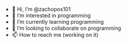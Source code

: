 - 👋 Hi, I’m @zachopos101
- 👀 I’m interested in programming
- 🌱 I’m currently learning programming
- 💞️ I’m looking to collaborate on programming
- 📫 How to reach me (working on it)

<!---
zachopos101/zachopos101 is a ✨ special ✨ repository because its `README.md` (this file) appears on your GitHub profile.
You can click the Preview link to take a look at your changes.
--->
